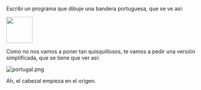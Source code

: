 Escribí un programa que dibuje una bandera portuguesa, que se ve así:

<img src="http://upload.wikimedia.org/wikipedia/commons/5/5c/Flag_of_Portugal.svg" width="70">

Como no nos vamos a poner tan quisquillosos, te vamos a pedir una versión simplificada, que se tiene que ver así:

![portugal.png](https://raw.githubusercontent.com/sagrado-corazon-alcal/mumuki-guia-fundamentos-practica-primeros-programas/master/images/portugal.png)

Ah, el cabezal empieza en el origen.
